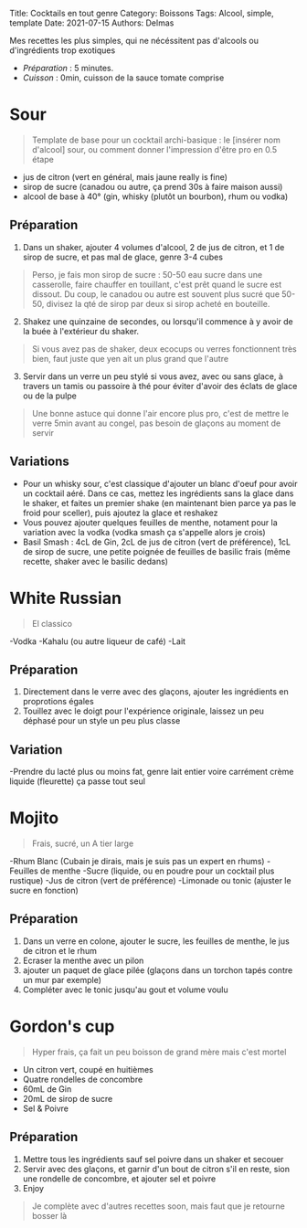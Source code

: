 Title: Cocktails en tout genre
Category: Boissons
Tags: Alcool, simple, template
Date: 2021-07-15
Authors: Delmas

Mes recettes les plus simples, qui ne nécéssitent pas d'alcools ou d'ingrédients trop exotiques

- *Préparation* : 5 minutes.
- *Cuisson* : 0min, cuisson de la sauce tomate comprise

# Sour
> Template de base pour un cocktail archi-basique : le [insérer nom d'alcool] sour, ou comment donner l'impression d'être pro en 0.5 étape

  - jus de citron (vert en général, mais jaune really is fine)
  - sirop de sucre (canadou ou autre, ça prend 30s à faire maison aussi)
  - alcool de base à 40° (gin, whisky (plutôt un bourbon), rhum ou vodka)

## Préparation
  
  1. Dans un shaker, ajouter 4 volumes d'alcool, 2 de jus de citron, et 1 de sirop de sucre, et pas mal de glace, genre 3-4 cubes
> Perso, je fais mon sirop de sucre : 50-50 eau sucre dans une casserolle, faire chauffer en touillant, c'est prêt quand le sucre est dissout.
> Du coup, le canadou ou autre est souvent plus sucré que 50-50, divisez la qté de sirop par deux si sirop acheté en bouteille.

  2. Shakez une quinzaine de secondes, ou lorsqu'il commence à y avoir de la buée à l'extérieur du shaker.
> Si vous avez pas de shaker, deux ecocups ou verres fonctionnent très bien, faut juste que yen ait un plus grand que l'autre

  3. Servir dans un verre un peu stylé si vous avez, avec ou sans glace, à travers un tamis ou passoire à thé pour éviter d'avoir des éclats de glace ou de la pulpe
> Une bonne astuce qui donne l'air encore plus pro, c'est de mettre le verre 5min avant au congel, pas besoin de glaçons au moment de servir
  


## Variations
  - Pour un whisky sour, c'est classique d'ajouter un blanc d'oeuf pour avoir un cocktail aéré. Dans ce cas, mettez les ingrédients sans la glace dans le shaker, et faites un premier shake (en maintenant bien parce ya pas le froid pour sceller), puis ajoutez la glace et reshakez
  - Vous pouvez ajouter quelques feuilles de menthe, notament pour la variation avec la vodka (vodka smash ça s'appelle alors je crois)
  - Basil Smash : 4cL de Gin, 2cL de  jus de citron (vert de préférence), 1cL de sirop de sucre, une petite poignée de feuilles de basilic frais (même recette, shaker avec le basilic dedans)

  
# White Russian
>El classico

  -Vodka
  -Kahalu (ou autre liqueur de café)
  -Lait

## Préparation

  1. Directement dans le verre avec des glaçons, ajouter les ingrédients en proprotions égales
  2. Touillez avec le doigt pour l'expérience originale, laissez un peu déphasé pour un style un peu plus classe
 
## Variation
  -Prendre du lacté plus ou moins fat, genre lait entier voire carrément crème liquide (fleurette) ça passe tout seul
  
# Mojito
> Frais, sucré, un A tier large

   -Rhum Blanc (Cubain je dirais, mais je suis pas un expert en rhums)
   -Feuilles de menthe
   -Sucre (liquide, ou en poudre pour un cocktail plus rustique)
   -Jus de citron (vert de préférence)
   -Limonade ou tonic (ajuster le sucre en fonction)
 
## Préparation

  1. Dans un verre en colone, ajouter le sucre, les feuilles de menthe, le jus de citron et le rhum
  2. Ecraser la menthe avec un pilon
  3. ajouter un paquet de glace pilée (glaçons dans un torchon tapés contre un mur par exemple)
  4. Compléter avec le tonic jusqu'au gout et volume voulu

# Gordon's cup
> Hyper frais, ça fait un peu boisson de grand mère mais c'est mortel
  - Un citron vert, coupé en huitièmes
  - Quatre rondelles de concombre
  - 60mL de Gin 
  - 20mL de sirop de sucre
  - Sel & Poivre

## Préparation

  1. Mettre tous les ingrédients sauf sel poivre dans un shaker et secouer
  2. Servir avec des glaçons, et garnir d'un bout de citron s'il en reste, sion une rondelle de concombre, et ajouter sel et poivre
  3. Enjoy
 
> Je complète avec d'autres recettes soon, mais faut que je retourne bosser là

